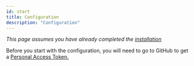 ```yaml
---
id: start
title: Configuration
description: "Configuration"
---
```


_This page assumes you have already completed the [installation](/docs/installation/prerequisites)_

Before you start with the configuration, you will need to go to GitHub to get a [Personal Access Token.](/docs/configuration/pat)
